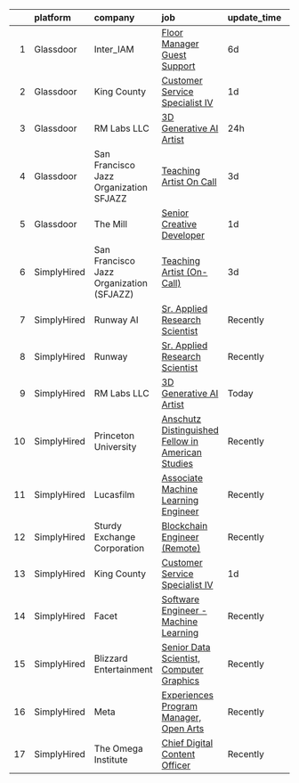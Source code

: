 

|    | platform    | company                                  | job                                                                                                                                                                                                                                                                                                                                                                                                                                                                                                                                                                                                                                                                                                                                                                                                                                                                                  | update_time   | location                   |
|---:|:------------|:-----------------------------------------|:-------------------------------------------------------------------------------------------------------------------------------------------------------------------------------------------------------------------------------------------------------------------------------------------------------------------------------------------------------------------------------------------------------------------------------------------------------------------------------------------------------------------------------------------------------------------------------------------------------------------------------------------------------------------------------------------------------------------------------------------------------------------------------------------------------------------------------------------------------------------------------------|:--------------|:---------------------------|
|  1 | Glassdoor   | Inter_IAM                                | [Floor Manager   Guest Support](https://www.glassdoor.com/partner/jobListing.htm?pos=105&ao=1136043&s=58&guid=00000183b1417c39a977a06374a293fb&src=GD_JOB_AD&t=SR&vt=w&ea=1&cs=1_8abe614e&cb=1665126202754&jobListingId=1008173048006&jrtk=3-0-1geok2v89hapm801-1geok2v8rihmu800-6baa922eff9a97fd-)                                                                                                                                                                                                                                                                                                                                                                                                                                                                                                                                                                                  | 6d            | Manhattan                  |
|  2 | Glassdoor   | King County                              | [Customer Service Specialist IV](https://www.glassdoor.com/partner/jobListing.htm?pos=103&ao=1136043&s=58&guid=00000183b1417c39a977a06374a293fb&src=GD_JOB_AD&t=SR&vt=w&cs=1_b6341e00&cb=1665126202753&jobListingId=1008186901069&jrtk=3-0-1geok2v89hapm801-1geok2v8rihmu800-c3d582e9d818aba3-)                                                                                                                                                                                                                                                                                                                                                                                                                                                                                                                                                                                      | 1d            | Seattle, WA                |
|  3 | Glassdoor   | RM Labs LLC                              | [3D Generative AI Artist](https://www.glassdoor.com/partner/jobListing.htm?pos=102&ao=1110586&s=58&guid=00000183b1417c39a977a06374a293fb&src=GD_JOB_AD&t=SR&vt=w&ea=1&cs=1_04b7ee47&cb=1665126202754&jobListingId=1008190172064&cpc=3BA4CE39D5B5DEF5&jrtk=3-0-1geok2v89hapm801-1geok2v8rihmu800-a101640b2a25769e--6NYlbfkN0DAwgduWqBP7ymGN-lTADpinz2i-23XbRAyg5ywqS-MDRMEPY4xgQIz3GME-UDiJJLBmqKVmKMsAF5-ZqxYJqQ4-XCnGNMWWXC8u0OiK-_kQL0XAZiviRYjP6kzoBeSgBD8YDk_SLyHKGQAAN-Nd0Fy3CyajKfYiX1OJoHfH8hCsRIa6Pu3XuKs1jaWJtgQSmScy5JJc_cynXsfFNYH4kAcZNa6Qdm10RwmT2ZHIHUySFvQv9zv6fPrN5T2sgivq6cLqvWRWCYP4RDms8S1lLkkn4IduP0kMOhiapgilpMAxBcoCnzY6P21ElWUm5EgTqxVm6V1QRTTAFxihYl686VnOcFZm4Cmw47_Kg-djw0DJooYtZ7qv0kKAyCmholPlgGJLZ8UGdtEbNmmvg9SzArdUsNVK5Ot4BC0-KBUQeuHIZET6cyg0zZFKHBQJ1DHSQWUL8KE-zai9DGOUKx3bdozXWauV_JdMR-I-F486MAXaHpNrL_e6SpiKGI-G_HlnbqCo0godXhDiw%3D%3D)       | 24h           | New York, NY               |
|  4 | Glassdoor   | San Francisco Jazz Organization  SFJAZZ  | [Teaching Artist  On Call ](https://www.glassdoor.com/partner/jobListing.htm?pos=101&ao=1110586&s=58&guid=00000183b1417c39a977a06374a293fb&src=GD_JOB_AD&t=SR&vt=w&ea=1&cs=1_dac6e562&cb=1665126202753&jobListingId=1008182220602&cpc=F5D43257E3E73E36&jrtk=3-0-1geok2v89hapm801-1geok2v8rihmu800-54e33623c616ada1--6NYlbfkN0BTT1lo8Jwdy_hu5PBsWOg-OgEs4ry3bvHurgSPaoaOHGO1V8_oStUu-IOgcecftEzwODs_iY5s0yVMtSf49Ee8650VAk6OZhIOLzjOfzyADQiK_aFUA_fYDjMgSAxUuKkEsHE7GSh_NxzkwRNLFUQ7DXBrNr4U2tyJlGhve36Y2wiyAG7I1qNNANtxdY4BOa2QKehIhGZeOEWuihPf9SSR1e6duSwNGMrfeU3YJt8Z-SUQeMy-H6CCl7XNg5JGAajTe5ksVb3vxBke52hLfWSovRa1PwTcojgG7WWt1y-e233V5L9nRDjccpIdoA9hZ0lqf_S4LTFVStvP0AnL_nlAz-6biJIX1T4jn_2ogeAK3BG2IgQADSLPJy72llX4nOfIoo_uquE7fdj_31zzQt7dQyL0ZqqaZEukViKdsLXfXi8M08oE6_i12WBVizKKlCyQGQsHKiZdjeMXtZGjm5-pJSDzSrn2XIXs9ZOF57Ji3B-dPqfLOtc4sfR1UsEWZXOToQnHY148sJTOnyxJY16Q) | 3d            | San Francisco, CA          |
|  5 | Glassdoor   | The Mill                                 | [Senior Creative Developer](https://www.glassdoor.com/partner/jobListing.htm?pos=104&ao=1136043&s=58&guid=00000183b1417c39a977a06374a293fb&src=GD_JOB_AD&t=SR&vt=w&ea=1&cs=1_31958686&cb=1665126202754&jobListingId=1008187777918&jrtk=3-0-1geok2v89hapm801-1geok2v8rihmu800-25596ddad6d95f86-)                                                                                                                                                                                                                                                                                                                                                                                                                                                                                                                                                                                      | 1d            | New York, NY               |
|  6 | SimplyHired | San Francisco Jazz Organization (SFJAZZ) | [Teaching Artist (On-Call)](https://www.simplyhired.com/job/GKLju0fN3VjuHuLuBFeDe1JElAIneTUc0GzSaguzZNnOXrm6fpA4YQ?q=generative+artist)                                                                                                                                                                                                                                                                                                                                                                                                                                                                                                                                                                                                                                                                                                                                              | 3d            | San Francisco Bay Area, CA |
|  7 | SimplyHired | Runway AI                                | [Sr. Applied Research Scientist](https://www.simplyhired.com/job/QJIyeSnAdk_J2V7YtHgWH-0r3thnGAttzhBLFB-1tdlN3QoX4cNWeg?q=generative+artist)                                                                                                                                                                                                                                                                                                                                                                                                                                                                                                                                                                                                                                                                                                                                         | Recently      | Remote                     |
|  8 | SimplyHired | Runway                                   | [Sr. Applied Research Scientist](https://www.simplyhired.com/job/9tTkkFY-eqZyrdSvCvKWNVfqWkVH8Svjc_29lorXXalIjfC-nAq1EA?q=generative+artist)                                                                                                                                                                                                                                                                                                                                                                                                                                                                                                                                                                                                                                                                                                                                         | Recently      | New York, NY               |
|  9 | SimplyHired | RM Labs LLC                              | [3D Generative AI Artist](https://www.simplyhired.com/job/0NI-_9gosau_q0F8i-ATfDXWK1m6hurcDkno7wt9YLgPFEIJJ66txA?q=generative+artist)                                                                                                                                                                                                                                                                                                                                                                                                                                                                                                                                                                                                                                                                                                                                                | Today         | New York, NY               |
| 10 | SimplyHired | Princeton University                     | [Anschutz Distinguished Fellow in American Studies](https://www.simplyhired.com/job/NAnWcmSWvXMey4nJk7OeFV620QldnOmxcbEjZqc3i3iIilL8cRtg4g?q=generative+artist)                                                                                                                                                                                                                                                                                                                                                                                                                                                                                                                                                                                                                                                                                                                      | Recently      | Princeton, NJ              |
| 11 | SimplyHired | Lucasfilm                                | [Associate Machine Learning Engineer](https://www.simplyhired.com/job/NHCbzWRQ1XQtyychoSUQiroJNEZKRqDcszy7P2TGP2ughvn0n-RGgA?q=generative+artist)                                                                                                                                                                                                                                                                                                                                                                                                                                                                                                                                                                                                                                                                                                                                    | Recently      | San Francisco, CA          |
| 12 | SimplyHired | Sturdy Exchange Corporation              | [Blockchain Engineer (Remote)](https://www.simplyhired.com/job/WkCG-hxWjCubaYXsGqhjcid6fkIa0Ye-RVxYWMzTF0S-OyemqI35XA?q=generative+artist)                                                                                                                                                                                                                                                                                                                                                                                                                                                                                                                                                                                                                                                                                                                                           | Recently      | Remote                     |
| 13 | SimplyHired | King County                              | [Customer Service Specialist IV](https://www.simplyhired.com/job/9SiDCoZt4kvbVJDn--FeK390s80waffZWw9nQrY_kOyKFU3H2hvH-Q?q=generative+artist)                                                                                                                                                                                                                                                                                                                                                                                                                                                                                                                                                                                                                                                                                                                                         | 1d            | Seattle, WA                |
| 14 | SimplyHired | Facet                                    | [Software Engineer - Machine Learning](https://www.simplyhired.com/job/rRl7LpYqGiIowLAwzbrNzMgXtXTFbKgtp-z9fo66PKEqX4Q6nYlO_w?q=generative+artist)                                                                                                                                                                                                                                                                                                                                                                                                                                                                                                                                                                                                                                                                                                                                   | Recently      | San Francisco, CA          |
| 15 | SimplyHired | Blizzard Entertainment                   | [Senior Data Scientist, Computer Graphics](https://www.simplyhired.com/job/FiskW-Gz-FCAVeSnphMRdyWJsI2KrVP0qig6JTACI2hq1lHJkEOfoA?q=generative+artist)                                                                                                                                                                                                                                                                                                                                                                                                                                                                                                                                                                                                                                                                                                                               | Recently      | Irvine, CA                 |
| 16 | SimplyHired | Meta                                     | [Experiences Program Manager, Open Arts](https://www.simplyhired.com/job/39LFdVDZkOVzjzuKxDh39-uXR6pKfcGOkABaQ3gkkuENYK4d0Gs1Og?q=generative+artist)                                                                                                                                                                                                                                                                                                                                                                                                                                                                                                                                                                                                                                                                                                                                 | Recently      | Menlo Park, CA             |
| 17 | SimplyHired | The Omega Institute                      | [Chief Digital Content Officer](https://www.simplyhired.com/job/G1D9FkrcxrKb089KGIhcUtufe9nAciOmz-Z9jgwfR-iIJFIjtOIiiw?q=generative+artist)                                                                                                                                                                                                                                                                                                                                                                                                                                                                                                                                                                                                                                                                                                                                          | Recently      | Rhinebeck, NY              |